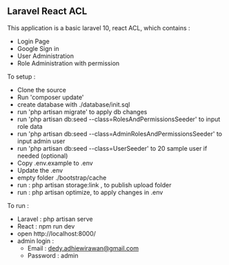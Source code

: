 ## Laravel React ACL

This application is a basic laravel 10, react ACL, which contains : 
- Login Page
- Google Sign in
- User Administration
- Role Administration with permission

To setup : 
- Clone the source 
- Run 'composer update' 
- create database with ./database/init.sql
- run 'php artisan migrate' to apply db changes
- run 'php artisan db:seed --class=RolesAndPermissionsSeeder' to input role data
- run 'php artisan db:seed --class=AdminRolesAndPermissionsSeeder' to input admin user
- run 'php artisan db:seed --class=UserSeeder' to 20 sample user if needed (optional)
- Copy .env.example to .env
- Update the .env
- empty folder ./bootstrap/cache
- run : php artisan storage:link , to publish upload folder
- run : php artisan optimize, to apply changes in .env

To run : 
- Laravel : php artisan serve
- React : npm run dev
- open http://localhost:8000/
- admin login :
    - Email : dedy.adhiewirawan@gmail.com
    - Password : admin

